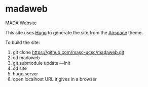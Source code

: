 # madaweb
MADA Website

This site uses [Hugo](https://gohugo.io) to generate the site from the [Airspace](https://themes.gohugo.io/airspace-hugo/) theme.

To build the site:
1. git clone https://github.com/masc-ucsc/madaweb.git
2. cd madaweb
3. git submodule update —init
4. cd site
5. hugo server
6. open localhost URL it gives in a browser
